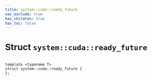 ```yaml
---
title: system::cuda::ready_future
nav_exclude: true
has_children: true
has_toc: false
---
```


# Struct `system::cuda::ready_future`

<code class="doxybook">
<span>template &lt;typename T&gt;</span>
<span>struct system::cuda::ready&#95;future {</span>
<span>};</span>
</code>

